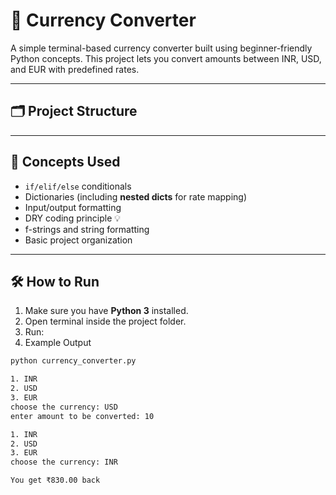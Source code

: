 # 💱 Currency Converter

A simple terminal-based currency converter built using beginner-friendly Python concepts. This project lets you convert amounts between INR, USD, and EUR with predefined rates.

---

## 🗂️ Project Structure


---

## 🧠 Concepts Used

- `if/elif/else` conditionals  
- Dictionaries (including **nested dicts** for rate mapping)  
- Input/output formatting  
- DRY coding principle 💡  
- f-strings and string formatting  
- Basic project organization  

---

## 🛠️ How to Run

1. Make sure you have **Python 3** installed.  
2. Open terminal inside the project folder.  
3. Run:
4. Example Output

```bash
python currency_converter.py

1. INR
2. USD
3. EUR
choose the currency: USD  
enter amount to be converted: 10  

1. INR  
2. USD  
3. EUR  
choose the currency: INR  

You get ₹830.00 back
